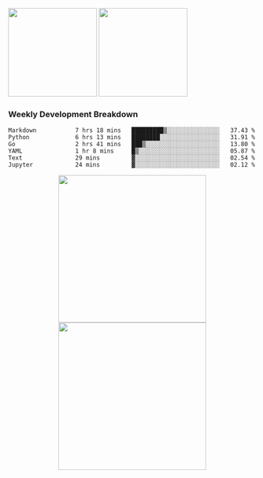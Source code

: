 <div>
  <img src = "https://github-readme-stats.vercel.app/api/top-langs/?username=Okabe-Rintarou-0&layout=compact&langs_count=8&hide=TeX,Makefile,CMake,Perl,Shell&theme=dracula" height="180px" />
  
  <img src = "https://github-readme-stats.vercel.app/api?username=Okabe-Rintarou-0&show_icons=true&theme=dracula" height="180px" />
  
</div>

### Weekly Development Breakdown
<!--START_SECTION:waka-->

```text
Markdown           7 hrs 18 mins   █████████▒░░░░░░░░░░░░░░░   37.43 %
Python             6 hrs 13 mins   ████████░░░░░░░░░░░░░░░░░   31.91 %
Go                 2 hrs 41 mins   ███▒░░░░░░░░░░░░░░░░░░░░░   13.80 %
YAML               1 hr 8 mins     █▒░░░░░░░░░░░░░░░░░░░░░░░   05.87 %
Text               29 mins         ▓░░░░░░░░░░░░░░░░░░░░░░░░   02.54 %
Jupyter            24 mins         ▓░░░░░░░░░░░░░░░░░░░░░░░░   02.12 %
```

<!--END_SECTION:waka-->

<p align="center">
    <img src="https://wakatime.com/share/@c0fc2eae-3121-4f9e-8064-2a0f57352f62/e973be70-27aa-421b-88f5-96824ac76947.svg" height="300em"/>
    <img src="https://wakatime.com/share/@c0fc2eae-3121-4f9e-8064-2a0f57352f62/602e3ec4-11ce-4368-87bc-684fd89aaebb.svg" height="300em"/>
</p>


